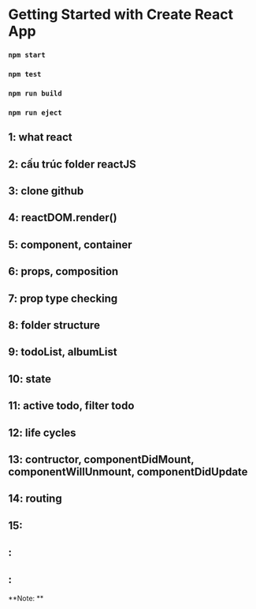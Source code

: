 # Getting Started with Create React App

### `npm start`

### `npm test`

### `npm run build`

### `npm run eject`

## 1: what react

## 2: cấu trúc folder reactJS

## 3: clone github

## 4: reactDOM.render()

## 5: component, container

## 6: props, composition

## 7: prop type checking

## 8: folder structure

## 9: todoList, albumList

## 10: state

## 11: active todo, filter todo

## 12: life cycles

## 13: contructor, componentDidMount, componentWillUnmount, componentDidUpdate

## 14: routing

## 15:

## :

## :

**Note: **
